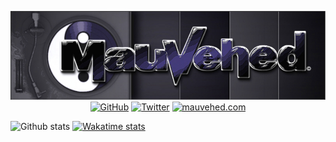 <p align="center">
    <img src="images/mauvehed_transparent.png">
	<a href="https://github.com/mauvehed"><img src="https://img.shields.io/github/followers/mauvehed.svg?label=GitHub&style=social" alt="GitHub"></a>
	<a href="https://twitter.com/mauvehed"><img src="https://img.shields.io/twitter/follow/mauvehed?label=Twitter&style=social" alt="Twitter"></a>
	<a href="https://mauvehed.com"><img src="https://img.shields.io/website?down_color=red&style=social&up_color=purple&url=https%3A%2F%2Fmauvehed.com" alt="mauvehed.com"></a>
</p>

![Github stats](https://github-readme-stats.vercel.app/api?username=mauvehed&show_icons=true&theme=radical)
[![Wakatime stats](https://github-readme-stats.vercel.app/api/wakatime?username=mauvehed)](https://github.com/anuraghazra/github-readme-stats)
